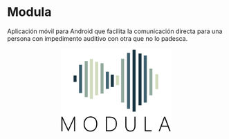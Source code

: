 ﻿Modula
======

Aplicación móvil para Android que facilita la comunicación directa para una persona con impedimento auditivo con otra que no lo padesca.

<p align="center"><img src="https://raw.githubusercontent.com/josecols/modula/master/mockup/logo.png" alt="Hurón" width="256"/></p>
